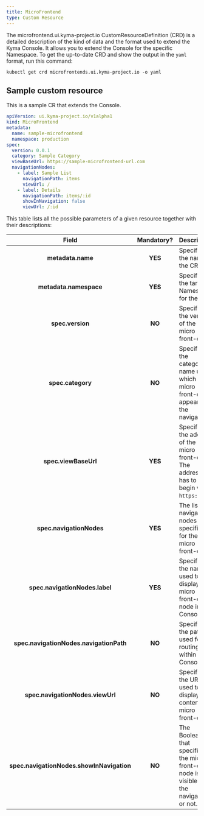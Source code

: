 ```yaml
---
title: MicroFrontend
type: Custom Resource
---
```


The microfrontend.ui.kyma-project.io CustomResourceDefinition (CRD) is a detailed description of the kind of data and the format used to extend the Kyma Console. It allows you to extend the Console for the specific Namespace. To get the up-to-date CRD and show the output in the `yaml` format, run this command:

```
kubectl get crd microfrontends.ui.kyma-project.io -o yaml
```

## Sample custom resource

This is a sample CR that extends the Console.

```yaml
apiVersion: ui.kyma-project.io/v1alpha1
kind: MicroFrontend
metadata:
  name: sample-microfrontend
  namespace: production
spec:
  version: 0.0.1
  category: Sample Category
  viewBaseUrl: https://sample-microfrontend-url.com
  navigationNodes:
    - label: Sample List
      navigationPath: items
      viewUrl: /
    - label: Details
      navigationPath: items/:id
      showInNavigation: false
      viewUrl: /:id
```

This table lists all the possible parameters of a given resource together with their descriptions:


| Field   |      Mandatory?      |  Description |
|:----------:|:-------------:|:------|
| **metadata.name** | **YES** | Specifies the name of the CR. |
| **metadata.namespace** | **YES** | Specifies the target Namespace for the CR. |
| **spec.version** | **NO** | Specifies the version of the micro front-end. |
| **spec.category** | **NO** | Specifies the category name under which the micro front-end appears in the navigation. |
| **spec.viewBaseUrl** | **YES** |  Specifies the address of the micro front-end. The address has to begin with `https://`.  |
| **spec.navigationNodes** | **YES** | The list of navigation nodes specified for the micro front-end. |
| **spec.navigationNodes.label** | **YES** | Specifies the name used to display the micro front-end's node in the Console UI. |
| **spec.navigationNodes.navigationPath** | **NO** | Specifies the path used for routing within the Console. |
| **spec.navigationNodes.viewUrl** | **NO** | Specifies the URL used to display the content of a micro front-end. |
| **spec.navigationNodes.showInNavigation** | **NO** | The Boolean that specifies if the micro front-end's node is visible in the navigation or not. |
